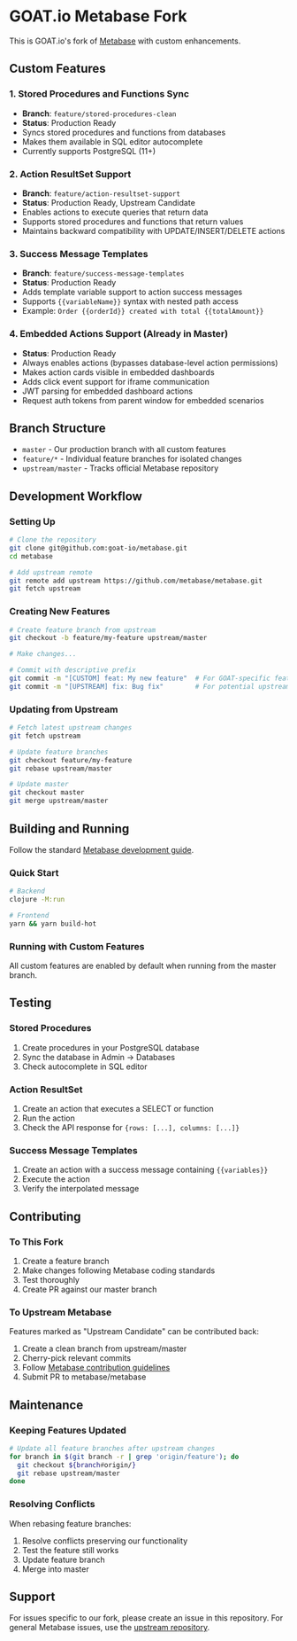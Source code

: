 # GOAT.io Metabase Fork

This is GOAT.io's fork of [Metabase](https://github.com/metabase/metabase) with custom enhancements.

## Custom Features

### 1. Stored Procedures and Functions Sync
- **Branch**: `feature/stored-procedures-clean`
- **Status**: Production Ready
- Syncs stored procedures and functions from databases
- Makes them available in SQL editor autocomplete
- Currently supports PostgreSQL (11+)

### 2. Action ResultSet Support
- **Branch**: `feature/action-resultset-support`
- **Status**: Production Ready, Upstream Candidate
- Enables actions to execute queries that return data
- Supports stored procedures and functions that return values
- Maintains backward compatibility with UPDATE/INSERT/DELETE actions

### 3. Success Message Templates
- **Branch**: `feature/success-message-templates`
- **Status**: Production Ready
- Adds template variable support to action success messages
- Supports `{{variableName}}` syntax with nested path access
- Example: `Order {{orderId}} created with total {{totalAmount}}`

### 4. Embedded Actions Support (Already in Master)
- **Status**: Production Ready
- Always enables actions (bypasses database-level action permissions)
- Makes action cards visible in embedded dashboards
- Adds click event support for iframe communication
- JWT parsing for embedded dashboard actions
- Request auth tokens from parent window for embedded scenarios

## Branch Structure

- `master` - Our production branch with all custom features
- `feature/*` - Individual feature branches for isolated changes
- `upstream/master` - Tracks official Metabase repository

## Development Workflow

### Setting Up
```bash
# Clone the repository
git clone git@github.com:goat-io/metabase.git
cd metabase

# Add upstream remote
git remote add upstream https://github.com/metabase/metabase.git
git fetch upstream
```

### Creating New Features
```bash
# Create feature branch from upstream
git checkout -b feature/my-feature upstream/master

# Make changes...

# Commit with descriptive prefix
git commit -m "[CUSTOM] feat: My new feature"  # For GOAT-specific features
git commit -m "[UPSTREAM] fix: Bug fix"        # For potential upstream contributions
```

### Updating from Upstream
```bash
# Fetch latest upstream changes
git fetch upstream

# Update feature branches
git checkout feature/my-feature
git rebase upstream/master

# Update master
git checkout master
git merge upstream/master
```

## Building and Running

Follow the standard [Metabase development guide](https://github.com/metabase/metabase/blob/master/docs/developers-guide/start.md).

### Quick Start
```bash
# Backend
clojure -M:run

# Frontend
yarn && yarn build-hot
```

### Running with Custom Features
All custom features are enabled by default when running from the master branch.

## Testing

### Stored Procedures
1. Create procedures in your PostgreSQL database
2. Sync the database in Admin → Databases
3. Check autocomplete in SQL editor

### Action ResultSet
1. Create an action that executes a SELECT or function
2. Run the action
3. Check the API response for `{rows: [...], columns: [...]}`

### Success Message Templates
1. Create an action with a success message containing `{{variables}}`
2. Execute the action
3. Verify the interpolated message

## Contributing

### To This Fork
1. Create a feature branch
2. Make changes following Metabase coding standards
3. Test thoroughly
4. Create PR against our master branch

### To Upstream Metabase
Features marked as "Upstream Candidate" can be contributed back:
1. Create a clean branch from upstream/master
2. Cherry-pick relevant commits
3. Follow [Metabase contribution guidelines](https://github.com/metabase/metabase/blob/master/CONTRIBUTING.md)
4. Submit PR to metabase/metabase

## Maintenance

### Keeping Features Updated
```bash
# Update all feature branches after upstream changes
for branch in $(git branch -r | grep 'origin/feature'); do
  git checkout ${branch#origin/}
  git rebase upstream/master
done
```

### Resolving Conflicts
When rebasing feature branches:
1. Resolve conflicts preserving our functionality
2. Test the feature still works
3. Update feature branch
4. Merge into master

## Support

For issues specific to our fork, please create an issue in this repository.
For general Metabase issues, use the [upstream repository](https://github.com/metabase/metabase/issues).
